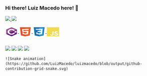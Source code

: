 ### Hi there! Luiz Macedo here! 👋
<div>
    <a href="https://github.com/luizmacedo">
        <img height="180em"
            src="https://github-readme-stats.vercel.app/api?username=luizmacedo&show_icons=true&theme=dracula&include_all_commits=true&count_private=true" />
        <img height="180em"
            src="https://github-readme-stats.vercel.app/api/top-langs/?username=luizmacedo&layout=compact&langs_count=7&theme=dracula" />
</div>
<div style="display: inline_block"><br>
    <img align="center" alt="Luiz-Csharp" height="30" width="40"
        src="https://raw.githubusercontent.com/devicons/devicon/master/icons/csharp/csharp-original.svg">
    <img align="center" alt="Luiz-HTML" height="30" width="40"
        src="https://raw.githubusercontent.com/devicons/devicon/master/icons/html5/html5-original.svg">
    <img align="center" alt="Luiz-CSS" height="30" width="40"
        src="https://raw.githubusercontent.com/devicons/devicon/master/icons/css3/css3-original.svg">
    <img align="center" alt="Luiz-Js" height="30" width="40"
        src="https://raw.githubusercontent.com/devicons/devicon/master/icons/javascript/javascript-plain.svg">
</div>

##

<div>
    <a href="https://www.linkedin.com/in/luizfmacedo/" target="_blank"><img
            src="https://img.shields.io/badge/-LinkedIn-%230077B5?style=for-the-badge&logo=linkedin&logoColor=white"
            target="_blank"></a>
    <a href="https://twitter.com/OLuizMacedo" target="_blank"><img
            src="https://img.shields.io/badge/-Twitter-%9146FF?style=for-the-badge&logo=twitter&logoColor=white"
            target="_blank"></a>
    <a href="mailto:luizmacedo@outlook.com"><img
            src="https://img.shields.io/badge/-Outlook-%23333?style=for-the-badge&logo=microsoft&logoColor=white"
            target="_blank"></a>
    <a href="https://www.instagram.com/oluizmacedo" target="_blank"><img
            src="https://img.shields.io/badge/-Instagram-%23E4405F?style=for-the-badge&logo=instagram&logoColor=white"
            target="_blank"></a>

    ![Snake animation](https://github.com/LuizMacedo/luizmacedo/blob/output/github-contribution-grid-snake.svg)

</div>
